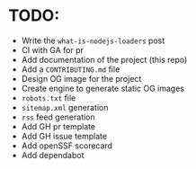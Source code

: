 # TODO:

- Write the `what-is-nodejs-loaders` post
- CI with GA for pr
- Add documentation of the project (this repo)
- Add a `CONTRIBUTING.md` file
- Design OG image for the project
- Create engine to generate static OG images
- `robots.txt` file
- `sitemap.xml` generation
- `rss` feed generation
- Add GH pr template
- Add GH issue template
- Add openSSF scorecard
- Add dependabot
